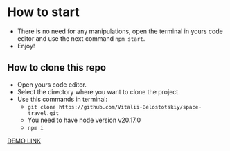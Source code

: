 # How to start

- There is no need for any manipulations, open the terminal in yours code editor and use the next command `npm start`.
- Enjoy!

## How to clone this repo

- Open yours code editor.
- Select the directory where you want to clone the project.
- Use this commands in terminal:
  - `git clone https://github.com/Vitalii-Belostotskiy/space-travel.git`
  - You need to have node version v20.17.0
  - `npm i`

[DEMO LINK](https://vitalii-belostotskiy.github.io/space-travel/)